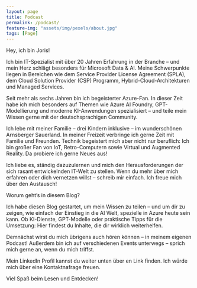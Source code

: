```yaml
---
layout: page
title: Podcast
permalink: /podcast/
feature-img: "assets/img/pexels/about.jpg"
tags: [Page]
---
```


Hey, ich bin Joris!

Ich bin IT-Spezialist mit über 20 Jahren Erfahrung in der Branche – und mein Herz schlägt besonders für Microsoft Data & AI. Meine Schwerpunkte liegen in Bereichen wie dem Service Provider License Agreement (SPLA), dem Cloud Solution Provider (CSP) Programm, Hybrid-Cloud-Architekturen und Managed Services.

Seit mehr als sechs Jahren bin ich begeisterter Azure-Fan. In dieser Zeit habe ich mich besonders auf Themen wie Azure AI Foundry, GPT-Modellierung und moderne KI-Anwendungen spezialisiert – und teile mein Wissen gerne mit der deutschsprachigen Community.

Ich lebe mit meiner Familie – drei Kindern inklusive – im wunderschönen Arnsberger Sauerland. In meiner Freizeit verbringe ich gerne Zeit mit Familie und Freunden. Technik begeistert mich aber nicht nur beruflich: Ich bin großer Fan von IoT, Retro-Computern sowie Virtual und Augmented Reality. Da probiere ich gerne Neues aus!

Ich liebe es, ständig dazuzulernen und mich den Herausforderungen der sich rasant entwickelnden IT-Welt zu stellen. Wenn du mehr über mich erfahren oder dich vernetzen willst – schreib mir einfach. Ich freue mich über den Austausch!

Worum geht’s in diesem Blog?

Ich habe diesen Blog gestartet, um mein Wissen zu teilen – und um dir zu zeigen, wie einfach der Einstieg in die AI Welt, spezielle in Azure heute sein kann. Ob KI-Dienste, GPT-Modelle oder praktische Tipps für die Umsetzung: Hier findest du Inhalte, die dir wirklich weiterhelfen.

Demnächst wirst du mich übrigens auch hören können – in meinem eigenen Podcast! Außerdem bin ich auf verschiedenen Events unterwegs – sprich mich gerne an, wenn du mich triffst.

Mein  LinkedIn Profil kannst du weiter unten über en Link finden. Ich würde mich über eine Kontaktnafrage freuen.

Viel Spaß beim Lesen und Entdecken!
 
